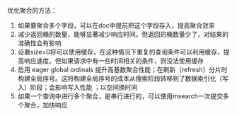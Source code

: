 优化聚合的方法：

1. 如果要聚合多个字段，可以在doc中提前把这个字段存入，提高聚合效率
2. 减少返回桶的数量，能够显著减少响应时间。但返回的桶数量少了，对结果的准确性会有影响
3. 设置size=0将可以使用缓存，在这种情况下重复的查询条件可以利用缓存，提高响应速度。但如果请求中有一些时间相关的条件，则没法使用缓存
4. 启用 eager global ordinals 提升高基数聚合性能；在刷新（refresh）分片时构建全局序号。这将构建全局序号的成本从搜索阶段转移到了数据索引化（写入）阶段；会影响写入性能 ；以空间换时间
5. 如果一个查询中进行多个聚合，是串行进行的，可以使用msearch一次提交多个聚合，加快响应